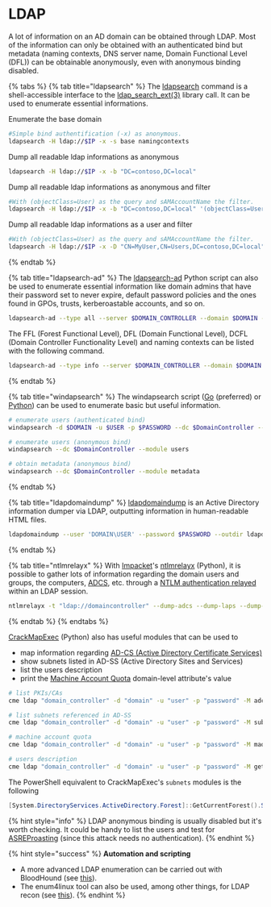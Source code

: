 # LDAP

A lot of information on an AD domain can be obtained through LDAP. Most of the information can only be obtained with an authenticated bind but metadata (naming contexts, DNS server name, Domain Functional Level (DFL)) can be obtainable anonymously, even with anonymous binding disabled.

{% tabs %}
{% tab title="ldapsearch" %}
The [ldapsearch](https://linux.die.net/man/1/ldapsearch) command is a shell-accessible interface to the [ldap_search_ext(3)](https://linux.die.net/man/3/ldap_search_ext) library call. It can be used to enumerate essential informations. 

Enumerate the base domain
```bash
#Simple bind authentification (-x) as anonymous.
ldapsearch -H ldap://$IP -x -s base namingcontexts
```

Dump all readable ldap informations as anonymous
```bash
ldapsearch -H ldap://$IP -x -b "DC=contoso,DC=local"
```

Dump all readable ldap informations as anonymous and filter
```bash
#With (objectClass=User) as the query and sAMAccountName the filter.
ldapsearch -H ldap://$IP -x -b "DC=contoso,DC=local" '(objectClass=User)' sAMAccountName
```

Dump all readable ldap informations as a user and filter
```bash
#With (objectClass=User) as the query and sAMAccountName the filter.
ldapsearch -H ldap://$IP -x -D "CN=MyUser,CN=Users,DC=contoso,DC=local" -w Password! -b "DC=contoso,DC=local" '(objectClass=User)' sAMAccountName
```

{% endtab %}

{% tab title="ldapsearch-ad" %}
The [ldapsearch-ad](https://github.com/yaap7/ldapsearch-ad) Python script can also be used to enumerate essential information like domain admins that have their password set to never expire, default password policies and the ones found in GPOs, trusts, kerberoastable accounts, and so on.

```bash
ldapsearch-ad --type all --server $DOMAIN_CONTROLLER --domain $DOMAIN --username $USER --password $PASSWORD
```

The FFL (Forest Functional Level), DFL (Domain Functional Level), DCFL (Domain Controller Functionality Level) and naming contexts can be listed with the following command.

```bash
ldapsearch-ad --type info --server $DOMAIN_CONTROLLER --domain $DOMAIN --username $USER --password $PASSWORD
```
{% endtab %}

{% tab title="windapsearch" %}
The windapsearch script ([Go](https://github.com/ropnop/go-windapsearch) (preferred) or [Python](https://github.com/ropnop/windapsearch)) can be used to enumerate basic but useful information.

```bash
# enumerate users (authenticated bind)
windapsearch -d $DOMAIN -u $USER -p $PASSWORD --dc $DomainController --module users

# enumerate users (anonymous bind)
windapsearch --dc $DomainController --module users

# obtain metadata (anonymous bind)
windapsearch --dc $DomainController --module metadata
```
{% endtab %}

{% tab title="ldapdomaindump" %}
[ldapdomaindump](https://github.com/dirkjanm/ldapdomaindump) is an Active Directory information dumper via LDAP, outputting information in human-readable HTML files.

```bash
ldapdomaindump --user 'DOMAIN\USER' --password $PASSWORD --outdir ldapdomaindump $DOMAIN_CONTROLLER
```
{% endtab %}

{% tab title="ntlmrelayx" %}
With [Impacket](https://github.com/SecureAuthCorp/impacket)'s [ntlmrelayx](https://github.com/SecureAuthCorp/impacket/blob/master/examples/ntlmrelayx.py) (Python), it is possible to gather lots of information regarding the domain users and groups, the computers, [ADCS](../movement/ad-cs/), etc. through a [NTLM authentication relayed](../movement/ntlm/relay.md) within an LDAP session.

```bash
ntlmrelayx -t "ldap://domaincontroller" --dump-adcs --dump-laps --dump-gmsa
```
{% endtab %}
{% endtabs %}

[CrackMapExec](https://github.com/byt3bl33d3r/CrackMapExec) (Python) also has useful modules that can be used to

* map information regarding [AD-CS (Active Directory Certificate Services)](../movement/ad-cs/)
* show subnets listed in AD-SS (Active Directory Sites and Services)
* list the users description
* print the [Machine Account Quota](../movement/domain-settings/machineaccountquota.md) domain-level attribute's value

```bash
# list PKIs/CAs
cme ldap "domain_controller" -d "domain" -u "user" -p "password" -M adcs

# list subnets referenced in AD-SS
cme ldap "domain_controller" -d "domain" -u "user" -p "password" -M subnets

# machine account quota
cme ldap "domain_controller" -d "domain" -u "user" -p "password" -M maq

# users description
cme ldap "domain_controller" -d "domain" -u "user" -p "password" -M get-desc-users
```

The PowerShell equivalent to CrackMapExec's `subnets` modules is the following

```powershell
[System.DirectoryServices.ActiveDirectory.Forest]::GetCurrentForest().Sites.Subnets
```

{% hint style="info" %}
LDAP anonymous binding is usually disabled but it's worth checking. It could be handy to list the users and test for [ASREProasting](../movement/kerberos/asreproast.md) (since this attack needs no authentication).
{% endhint %}

{% hint style="success" %}
**Automation and scripting**

* A more advanced LDAP enumeration can be carried out with BloodHound (see [this](bloodhound.md)).
* The enum4linux tool can also be used, among other things, for LDAP recon (see [this](enum4linux.md)).
{% endhint %}

